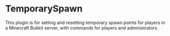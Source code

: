 # TemporarySpawn
 This plugin is for setting and resetting temporary spawn points for players in a Minecraft Bukkit server, with commands for players and administrators.

